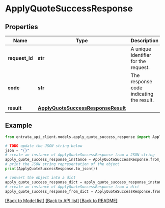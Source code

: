 # ApplyQuoteSuccessResponse


## Properties

Name | Type | Description | Notes
------------ | ------------- | ------------- | -------------
**request_id** | **str** | A unique identifier for the request. | 
**code** | **str** | The response code indicating the result. | 
**result** | [**ApplyQuoteSuccessResponseResult**](ApplyQuoteSuccessResponseResult.md) |  | 

## Example

```python
from entrata_api_client.models.apply_quote_success_response import ApplyQuoteSuccessResponse

# TODO update the JSON string below
json = "{}"
# create an instance of ApplyQuoteSuccessResponse from a JSON string
apply_quote_success_response_instance = ApplyQuoteSuccessResponse.from_json(json)
# print the JSON string representation of the object
print(ApplyQuoteSuccessResponse.to_json())

# convert the object into a dict
apply_quote_success_response_dict = apply_quote_success_response_instance.to_dict()
# create an instance of ApplyQuoteSuccessResponse from a dict
apply_quote_success_response_from_dict = ApplyQuoteSuccessResponse.from_dict(apply_quote_success_response_dict)
```
[[Back to Model list]](../README.md#documentation-for-models) [[Back to API list]](../README.md#documentation-for-api-endpoints) [[Back to README]](../README.md)


